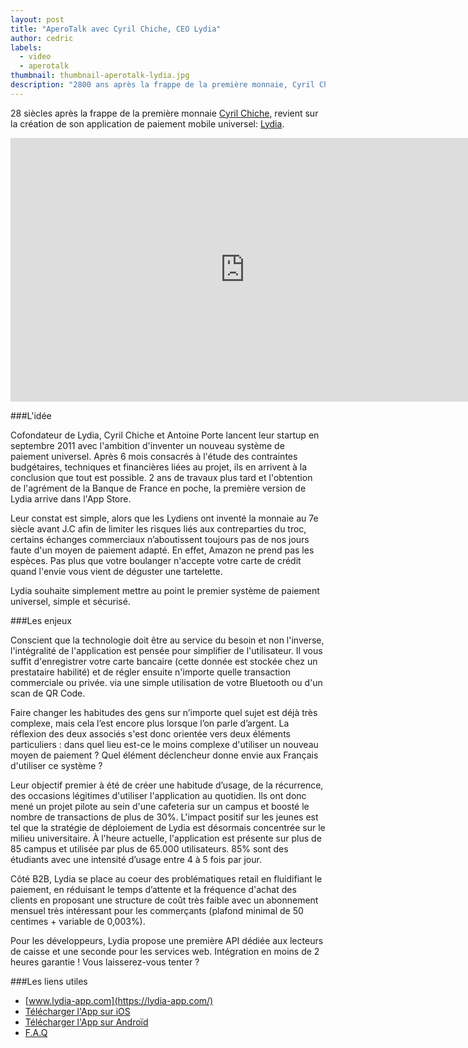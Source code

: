 ```yaml
---
layout: post
title: "AperoTalk avec Cyril Chiche, CEO Lydia"
author: cedric
labels:
  - video
  - aperotalk
thumbnail: thumbnail-aperotalk-lydia.jpg
description: "2800 ans après la frappe de la première monnaie, Cyril Chiche revient sur la création de son application de paiement universel: Lydia."
---
```


28 siècles après la frappe de la première monnaie [Cyril Chiche](http://fr.linkedin.com/pub/cyril-chiche/3/497/550/en), revient sur la création de son application de paiement mobile universel: [Lydia](https://lydia-app.com/).

<div class="video-wrapper"><iframe width="750" height="422" src="https://www.youtube.com/embed/5VycLeeX4Yg?showinfo=0" frameborder="0" allowfullscreen></iframe></div>

###L'idée

Cofondateur de Lydia, Cyril Chiche et Antoine Porte lancent leur startup en septembre 2011 avec l'ambition d'inventer un nouveau système de paiement universel. Après 6 mois consacrés à l'étude des contraintes budgétaires, techniques et financières liées au projet, ils en arrivent à la conclusion que tout est possible. 2 ans de travaux plus tard et l'obtention de l'agrément de la Banque de France en poche, la première version de Lydia arrive dans l'App Store.

Leur constat est simple, alors que les Lydiens ont inventé la monnaie au 7e siècle avant J.C afin de limiter les risques liés aux contreparties du troc, certains échanges commerciaux n’aboutissent toujours pas de nos jours faute d'un moyen de paiement adapté. En effet, Amazon ne prend pas les espèces. Pas plus que votre boulanger n'accepte votre carte de crédit quand l'envie vous vient de déguster une tartelette.

Lydia souhaite simplement mettre au point le premier système de paiement universel, simple et sécurisé.


###Les enjeux

Conscient que la technologie doit être au service du besoin et non l'inverse, l'intégralité de l'application est pensée pour simplifier de l'utilisateur. Il vous suffit d'enregistrer votre carte bancaire (cette donnée est stockée chez un prestataire habilité) et de régler ensuite n'importe quelle transaction commerciale ou privée. via une simple utilisation de votre Bluetooth ou d'un scan de QR Code.

Faire changer les habitudes des gens sur n’importe quel sujet est déjà très complexe, mais cela l’est encore plus lorsque l’on parle d’argent. La réflexion des deux associés s'est donc orientée vers deux éléments particuliers : dans quel lieu est-ce le moins complexe d'utiliser un nouveau moyen de paiement ? Quel élément déclencheur donne envie aux Français d'utiliser ce système ?

Leur objectif premier à été de créer une habitude d’usage, de la récurrence, des occasions légitimes d'utiliser l'application au quotidien. Ils ont donc mené un projet pilote au sein d'une cafeteria sur un campus et boosté le nombre de transactions de plus de 30%. L'impact positif sur les jeunes est tel que la stratégie de déploiement de Lydia est désormais concentrée sur le milieu universitaire. À l'heure actuelle, l'application est présente sur plus de 85 campus et utilisée par plus de 65.000 utilisateurs. 85% sont des étudiants avec une intensité d’usage entre 4 à 5 fois par jour.

Côté B2B, Lydia se place au coeur des problématiques retail en fluidifiant le paiement, en réduisant le temps d’attente et la fréquence d'achat des clients en proposant une structure de coût très faible avec un abonnement mensuel très intéressant pour les commerçants (plafond minimal de 50 centimes + variable de 0,003%).

Pour les développeurs, Lydia propose une première API dédiée aux lecteurs de caisse et une seconde pour les services web. Intégration en moins de 2 heures garantie ! Vous laisserez-vous tenter ?


###Les liens utiles

- [www.lydia-app.com](https://lydia-app.com/)
- [Télécharger l'App sur iOS](https://itunes.apple.com/fr/app/lydia-paiement-mobile-securise/id575913704?mt=8)
- [Télécharger l'App sur Androïd](https://play.google.com/store/apps/details?id=com.lydia&hl=en)
- [F.A.Q](https://lydia-app.com/about/help)
